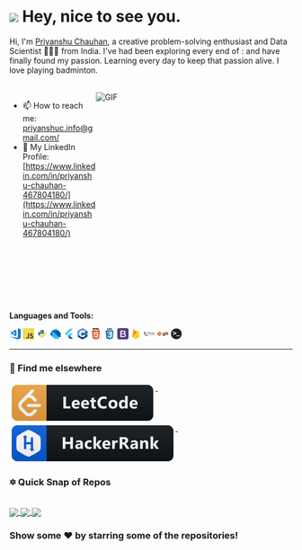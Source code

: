 <h1><img src="https://emojis.slackmojis.com/emojis/images/1531849430/4246/blob-sunglasses.gif?1531849430" width="30"/> Hey, nice to see you.</h1>

Hi, I'm [Priyanshu Chauhan](https://www.linkedin.com/in/priyanshu-chauhan-467804180/), a creative problem-solving enthusiast and Data Scientist 👨🏻‍💻 from India. I've had been exploring every end of : and have finally found my passion. Learning every day to keep that passion alive. I love playing badminton.

<br>


<!-- https://media.giphy.com/media/SWoSkN6DxTszqIKEqv/giphy.gif -->
<!-- <img align="right" height="250" width="400" alt="GIF" src="https://gph.is/g/ap0YjGy" /> -->

<img align="right" alt="GIF" height="250" width="350"  src="https://media.giphy.com/media/PiQejEf31116URju4V/giphy.gif" />

 - 📫 How to reach me: [priyanshuc.info@gmail.com/](mailto:priyanshuc.info@gmail.com)
 - 🔗 My LinkedIn Profile: [https://www.linkedin.com/in/priyanshu-chauhan-467804180/](https://www.linkedin.com/in/priyanshu-chauhan-467804180/)
 
<br>
<br>
<br>
<br><br><br>

**Languages and Tools:**
<br>

<code><img height="20" src="https://raw.githubusercontent.com/github/explore/80688e429a7d4ef2fca1e82350fe8e3517d3494d/topics/visual-studio-code/visual-studio-code.png"></code>
<code><img height="20" src="https://raw.githubusercontent.com/github/explore/80688e429a7d4ef2fca1e82350fe8e3517d3494d/topics/javascript/javascript.png"></code>
<code><img height="20" src="https://raw.githubusercontent.com/github/explore/80688e429a7d4ef2fca1e82350fe8e3517d3494d/topics/python/python.png"></code>
<code><img height="20" src="https://raw.githubusercontent.com/github/explore/80688e429a7d4ef2fca1e82350fe8e3517d3494d/topics/dart/dart.png"></code>
<code><img height="20" src="https://raw.githubusercontent.com/github/explore/80688e429a7d4ef2fca1e82350fe8e3517d3494d/topics/flutter/flutter.png"></code>
<code><img height="20" src="https://raw.githubusercontent.com/github/explore/80688e429a7d4ef2fca1e82350fe8e3517d3494d/topics/cpp/cpp.png"></code>
<code><img height = "20" src = "https://raw.githubusercontent.com/github/explore/80688e429a7d4ef2fca1e82350fe8e3517d3494d/topics/html/html.png"></code>
<code><img height = "20" src = "https://raw.githubusercontent.com/github/explore/80688e429a7d4ef2fca1e82350fe8e3517d3494d/topics/css/css.png"></code>
<code><img height = "20" src = "https://raw.githubusercontent.com/github/explore/80688e429a7d4ef2fca1e82350fe8e3517d3494d/topics/bootstrap/bootstrap.png"></code>
<code><img height="20" src="https://raw.githubusercontent.com/github/explore/80688e429a7d4ef2fca1e82350fe8e3517d3494d/topics/firebase/firebase.png"></code>
<code><img height="20" src="https://raw.githubusercontent.com/github/explore/80688e429a7d4ef2fca1e82350fe8e3517d3494d/topics/flask/flask.png"></code>
<code><img height="20" src="https://raw.githubusercontent.com/github/explore/80688e429a7d4ef2fca1e82350fe8e3517d3494d/topics/git/git.png"></code>
<code><img height="20" src="https://raw.githubusercontent.com/github/explore/80688e429a7d4ef2fca1e82350fe8e3517d3494d/topics/terminal/terminal.png"></code>


---
### 📢 Find me elsewhere
<p align="left">
  <a href="https://leetcode.com/priyanshuc/">
    <img src="https://raw.githubusercontent.com/AbhishekMaira10/AbhishekMaira10/master/Resources/svg/leetcode.svg" alt="leetcode" style="vertical-align:top; margin:4px">
  </a>&nbsp;&nbsp;&nbsp;
  
  <a href="https://www.hackerrank.com/pcpop28">
    <img src="https://raw.githubusercontent.com/AbhishekMaira10/AbhishekMaira10/master/Resources/svg/hackerrank.svg" alt="hackerrank" style="vertical-align:top; margin:4px">
  </a>&nbsp;&nbsp;&nbsp;
</p>

### :six_pointed_star: Quick Snap of Repos
</br>
<a href="https://github.com/Priyanshu-C/COVID-DETECTION-USING-XRAY" target="_blank">
  <img align="center" src="https://github-readme-stats.vercel.app/api/pin/?username=Priyanshu-C&repo=COVID-DETECTION-USING-XRAY&theme=dracula" />
</a>
<a href="https://github.com/Priyanshu-C/CodeForcesCodes" target="_blank">
  <img align="center" src="https://github-readme-stats.vercel.app/api/pin/?username=Priyanshu-C&repo=CodeForcesCodes&theme=dracula" />
</a>
<a href="https://github.com/Priyanshu-C/COVID-DASHBOARD-USING-SHINY-AND-R" target="_blank">
  <img align="center" src="https://github-readme-stats.vercel.app/api/pin/?username=Priyanshu-C&repo=COVID-DASHBOARD-USING-SHINY-AND-R&theme=dracula" />
</a>


### Show some ❤️ by starring some of the repositories!
</div>
